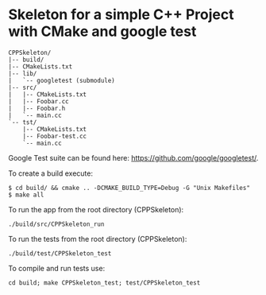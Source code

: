 # Skeleton for a simple C++ Project with CMake and google test

```
CPPSkeleton/
|-- build/
|-- CMakeLists.txt
|-- lib/
|   `-- googletest (submodule)
|-- src/
|   |-- CMakeLists.txt
|   |-- Foobar.cc
|   |-- Foobar.h
|   `-- main.cc
`-- tst/
    |-- CMakeLists.txt
    |-- Foobar-test.cc
    `-- main.cc
```

Google Test suite can be found here: https://github.com/google/googletest/.

To create a build execute:
```
$ cd build/ && cmake .. -DCMAKE_BUILD_TYPE=Debug -G "Unix Makefiles"
$ make all
```

To run the app from the root directory (CPPSkeleton):
```
./build/src/CPPSkeleton_run
```

To run the tests from the root directory (CPPSkeleton):
```
./build/test/CPPSkeleton_test
```

To compile and run tests use:
```
cd build; make CPPSkeleton_test; test/CPPSkeleton_test
```
